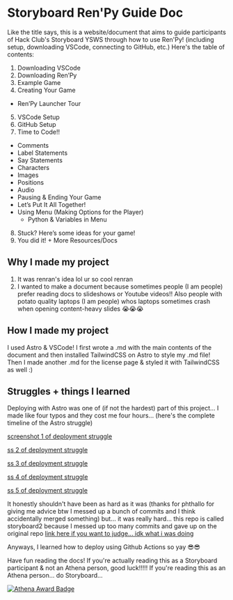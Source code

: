 # Storyboard Ren'Py Guide Doc
Like the title says, this is a website/document that aims to guide participants of Hack Club's Storyboard YSWS through how to use Ren'Py! (including setup, downloading VSCode, connecting to GitHub, etc.) Here's the table of contents:
1. Downloading VSCode
2. Downloading Ren’Py
3. Example Game
4. Creating Your Game
  - Ren’Py Launcher Tour
5. VSCode Setup
6. GitHub Setup
7. Time to Code!!
  - Comments
  - Label Statements
  - Say Statements
  - Characters
  - Images
  - Positions
  - Audio
  - Pausing & Ending Your Game
  - Let’s Put It All Together!
  - Using Menu (Making Options for the Player)
    - Python & Variables in Menu
8. Stuck? Here’s some ideas for your game!
9. You did it! + More Resources/Docs

## Why I made my project
1. It was renran's idea lol ur so cool renran
2. I wanted to make a document because sometimes people (I am people) prefer reading docs to slideshows or Youtube videos!! Also people with potato quality laptops (I am people) whos laptops sometimes crash when opening content-heavy slides 😭😭😭

## How I made my project
I used Astro & VSCode! I first wrote a .md with the main contents of the document and then installed TailwindCSS on Astro to style my .md file! Then I made another .md for the license page & styled it with TailwindCSS as well :)

## Struggles + things I learned
Deploying with Astro was one of (if not the hardest) part of this project... I made like four typos and they cost me four hours... (here's the complete timeline of the Astro struggle)

[screenshot 1 of deployment struggle](https://imgur.com/XYiPBuv)

[ss 2 of deployment struggle](https://imgur.com/dMkXTzF)

[ss 3 of deployment struggle](https://imgur.com/qXKNLzL)

[ss 4 of deployment struggle](https://imgur.com/1zDy1GW)

[ss 5 of deployment struggle](https://imgur.com/rPRORks)

It honestly shouldn't have been as hard as it was (thanks for phthallo for giving me advice btw I messed up a bunch of commits and I think accidentally merged something) but... it was really hard... this repo is called storyboard2 because I messed up too many commits and gave up on the original repo [link here if you want to judge... idk what i was doing](https://github.com/ikealoverkat/Storyboard-Renpy-Guide-Doc)

Anyways, I learned how to deploy using Github Actions so yay 😎😎

Have fun reading the docs! If you're actually reading this as a Storyboard participant & not an Athena person, good luck!!!!! If you're reading this as an Athena person... do Storyboard...

[![Athena Award Badge](https://img.shields.io/endpoint?url=https%3A%2F%2Faward.athena.hackclub.com%2Fapi%2Fbadge)](https://award.athena.hackclub.com?utm_source=readme)
